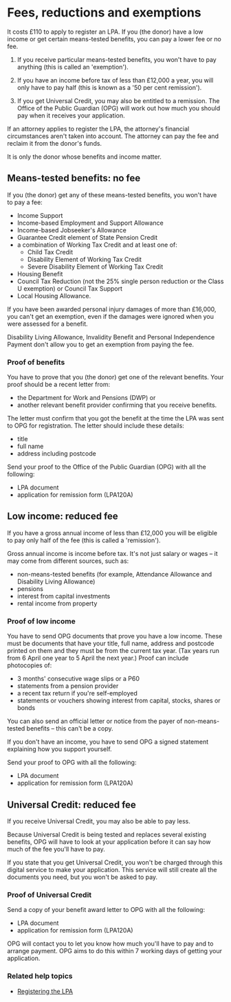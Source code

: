 # Fees, reductions and exemptions

It costs £110 to apply to register an LPA. If you (the donor) have a low income or get certain means-tested benefits, you can pay a lower fee or no fee.

1. If you receive particular means-tested benefits, you won't have to pay anything (this is called an 'exemption').

2. If you have an income before tax of less than £12,000 a year, you will only have to pay half (this is known as a '50 per cent remission').

3. If you get Universal Credit, you may also be entitled to a remission. The Office of the Public Guardian (OPG) will work out how much you should pay when it receives your application.

If an attorney applies to register the LPA, the attorney's financial circumstances aren't taken into account. The attorney can pay the fee and reclaim it from the donor's funds.

It is only the donor whose benefits and income matter.

## Means-tested benefits: no fee

If you (the donor) get any of these means-tested benefits, you won't have to pay a fee:

* Income Support
* Income-based Employment and Support Allowance
* Income-based Jobseeker's Allowance
* Guarantee Credit element of State Pension Credit
* a combination of Working Tax Credit and at least one of:
	* Child Tax Credit
	* Disability Element of Working Tax Credit
	* Severe Disability Element of Working Tax Credit
* Housing Benefit
* Council Tax Reduction (not the 25% single person reduction or the Class U exemption) or Council Tax Support
* Local Housing Allowance.

If you have been awarded personal injury damages of more than £16,000, you can't get an exemption, even if the damages were ignored when you were assessed for a benefit.

Disability Living Allowance, Invalidity Benefit and Personal Independence Payment don't allow you to get an exemption from paying the fee.

### Proof of benefits

You have to prove that you (the donor) get one of the relevant benefits. Your proof should be a recent letter from:

* the Department for Work and Pensions (DWP)
or
* another relevant benefit provider confirming that you receive benefits.

The letter must confirm that you got the benefit at the time the LPA was sent to OPG for registration. The letter should include these details:

* title
* full name
* address including postcode

Send your proof to the Office of the Public Guardian (OPG) with all the following:

* LPA document
* application for remission form (LPA120A)

## Low income: reduced fee

If you have a gross annual income of less than £12,000 you will be eligible to pay only half of the fee (this is called a 'remission').

Gross annual income is income before tax. It's not just salary or wages – it may come from different sources, such as:

* non-means-tested benefits (for example, Attendance Allowance and Disability Living Allowance)
* pensions
* interest from capital investments
* rental income from property

### Proof of low income

You have to send OPG documents that prove you have a low income. These must be documents that have your title, full name, address and postcode printed on them and they must be from the current tax year. (Tax years run from 6 April one year to 5 April the next year.) Proof can include photocopies of:

* 3 months' consecutive wage slips or a P60
* statements from a pension provider
* a recent tax return if you're self-employed
* statements or vouchers showing interest from capital, stocks, shares or bonds

You can also send an official letter or notice from the payer of non-means-tested benefits – this can't be a copy.

If you don't have an income, you have to send OPG a signed statement explaining how you support yourself.

Send your proof to OPG with all the following:

* LPA document
* application for remission form (LPA120A)

## Universal Credit: reduced fee

If you receive Universal Credit, you may also be able to pay less.

Because Universal Credit is being tested and replaces several existing benefits, OPG will have to look at your application before it can say how much of the fee you'll have to pay.

If you state that you get Universal Credit, you won't be charged through this digital service to make your application. This service will still create all the documents you need, but you won't be asked to pay.

### Proof of Universal Credit

Send a copy of your benefit award letter to OPG with all the following:

* LPA document
* application for remission form (LPA120A)

OPG will contact you to let you know how much you'll have to pay and to arrange payment. OPG aims to do this within 7 working days of getting your application.


### Related help topics
* [Registering the LPA](/help/#topic-registering-the-lpa)

